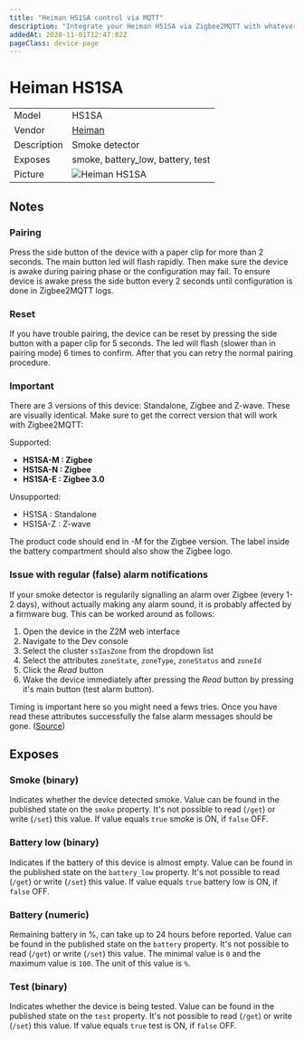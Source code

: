 ```yaml
---
title: "Heiman HS1SA control via MQTT"
description: "Integrate your Heiman HS1SA via Zigbee2MQTT with whatever smart home infrastructure you are using without the vendor's bridge or gateway."
addedAt: 2020-11-01T12:47:02Z
pageClass: device-page
---
```


<!-- !!!! -->
<!-- ATTENTION: This file is auto-generated through docgen! -->
<!-- You can only edit the "Notes"-Section between the two comment lines "Notes BEGIN" and "Notes END". -->
<!-- Do not use h1 or h2 heading within "## Notes"-Section. -->
<!-- !!!! -->

# Heiman HS1SA

|     |     |
|-----|-----|
| Model | HS1SA  |
| Vendor  | [Heiman](/supported-devices/#v=Heiman)  |
| Description | Smoke detector |
| Exposes | smoke, battery_low, battery, test |
| Picture | ![Heiman HS1SA](https://www.zigbee2mqtt.io/images/devices/HS1SA.png) |


<!-- Notes BEGIN: You can edit here. Add "## Notes" headline if not already present. -->
## Notes


### Pairing

Press the side button of the device with a paper clip for more than 2 seconds. The main button led will flash rapidly. Then make sure the device is awake during pairing phase or the configuration may fail. To ensure device is awake press the side button every 2 seconds until configuration is done in Zigbee2MQTT logs.

### Reset

If you have trouble pairing, the device can be reset by pressing the side button with a paper clip for 5 seconds. The led will flash (slower than in pairing mode) 6 times to confirm. After that you can retry the normal pairing procedure.

### Important
There are 3 versions of this device: Standalone, Zigbee and Z-wave. These are visually identical. Make sure to get the correct version that will work with Zigbee2MQTT:

Supported:
- **HS1SA-M : Zigbee**
- **HS1SA-N : Zigbee**
- **HS1SA-E : Zigbee 3.0**

Unsupported:
- HS1SA : Standalone
- HS1SA-Z : Z-wave

The product code should end in *-M* for the Zigbee version. The label inside the battery compartment should also show the Zigbee logo.

### Issue with regular (false) alarm notifications

If your smoke detector is regularily signalling an alarm over Zigbee (every 1-2 days), without actually making any alarm sound, it is probably affected by a firmware bug. This can be worked around as follows:

1. Open the device in the Z2M web interface
2. Navigate to the Dev console
3. Select the cluster `ssIasZone` from the dropdown list
4. Select the attributes `zoneState`, `zoneType`, `zoneStatus` and `zoneId`
5. Click the *Read* button
5. Wake the device immediately after pressing the *Read* button by pressing it's main button (test alarm button).

Timing is important here so you might need a fews tries. Once you have read these attributes successfully the false alarm messages should be gone. ([Source](https://github.com/dresden-elektronik/deconz-rest-plugin/issues/5824#issuecomment-1092089211))
<!-- Notes END: Do not edit below this line -->




## Exposes

### Smoke (binary)
Indicates whether the device detected smoke.
Value can be found in the published state on the `smoke` property.
It's not possible to read (`/get`) or write (`/set`) this value.
If value equals `true` smoke is ON, if `false` OFF.

### Battery low (binary)
Indicates if the battery of this device is almost empty.
Value can be found in the published state on the `battery_low` property.
It's not possible to read (`/get`) or write (`/set`) this value.
If value equals `true` battery low is ON, if `false` OFF.

### Battery (numeric)
Remaining battery in %, can take up to 24 hours before reported.
Value can be found in the published state on the `battery` property.
It's not possible to read (`/get`) or write (`/set`) this value.
The minimal value is `0` and the maximum value is `100`.
The unit of this value is `%`.

### Test (binary)
Indicates whether the device is being tested.
Value can be found in the published state on the `test` property.
It's not possible to read (`/get`) or write (`/set`) this value.
If value equals `true` test is ON, if `false` OFF.


